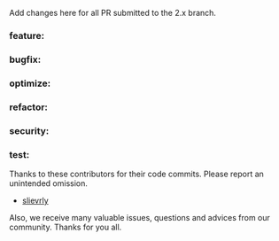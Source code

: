 Add changes here for all PR submitted to the 2.x branch.

<!-- Please add the `changes` to the following location(feature/bugfix/optimize/test) based on the type of PR -->

### feature:

### bugfix:


### optimize:

### refactor:

### security:

### test:


Thanks to these contributors for their code commits. Please report an unintended omission.

<!-- Please make sure your Github ID is in the list below -->
- [slievrly](https://github.com/slievrly)


Also, we receive many valuable issues, questions and advices from our community. Thanks for you all.
